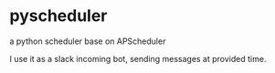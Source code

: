 # pyscheduler

a python scheduler base on APScheduler

I use it as a slack incoming bot, sending messages at provided time.
